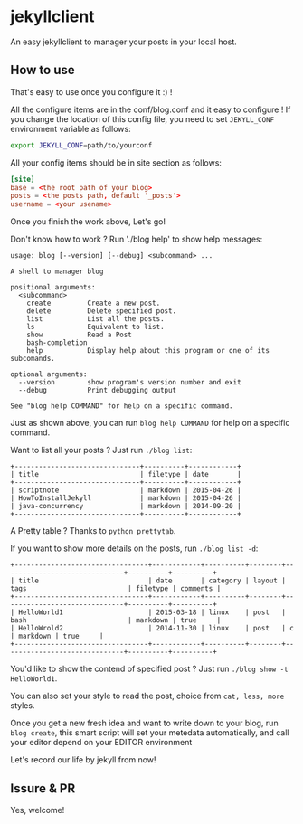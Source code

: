 # jekyllclient

An easy jekyllclient to manager your posts in your local host.

## How to use

That's easy to use once you configure it :) !

All the configure items are in the conf/blog.conf and it easy to configure ! If you change the location of this config file, you need to set `JEKYLL_CONF` environment variable as follows:

```bash
export JEKYLL_CONF=path/to/yourconf
````
All your config items should be in site section as follows:

```conf
[site]
base = <the root path of your blog>
posts = <the posts path, default '_posts'>
username = <your usename>
```

Once you finish the work above, Let's go!

Don't know how to work ? Run './blog help' to show help messages:

```
usage: blog [--version] [--debug] <subcommand> ...

A shell to manager blog

positional arguments:
  <subcommand>
    create         Create a new post.
    delete         Delete specified post.
    list           List all the posts.
    ls             Equivalent to list.
    show           Read a Post
    bash-completion
    help           Display help about this program or one of its subcomands.

optional arguments:
  --version        show program's version number and exit
  --debug          Print debugging output

See "blog help COMMAND" for help on a specific command.
```

Just as shown above, you can run `blog help COMMAND` for help on a specific command.

Want to list all your posts ? Just run `./blog list`:
```
+-------------------------------+----------+------------+
| title                         | filetype | date       |
+-------------------------------+----------+------------+
| scriptnote                    | markdown | 2015-04-26 |
| HowToInstallJekyll            | markdown | 2015-04-26 |
| java-concurrency              | markdown | 2014-09-20 |
+-------------------------------+----------+------------+
```

A Pretty table ? Thanks to `python prettytab`.

If you want to show more details on the posts, run `./blog list -d`:
```
+---------------------------------+------------+----------+--------+------------------------------+----------+----------+
| title                           | date       | category | layout | tags                         | filetype | comments |
+---------------------------------+------------+----------+--------+------------------------------+----------+----------+
| HelloWorld1                     | 2015-03-18 | linux    | post   | bash                         | markdown | true     |
| HelloWrold2                     | 2014-11-30 | linux    | post   | c                            | markdown | true     |
+---------------------------------+------------+----------+--------+------------------------------+----------+----------+
```

You'd like to show the contend of specified post ? Just run `./blog show -t HelloWorld1`.

You can also set your style to read the post, choice from `cat, less, more` styles.

Once you get a new fresh idea and want to write down to your blog, run `blog create`, 
this smart script will set your metedata automatically, and call your editor depend on your EDITOR environment

Let's record our life by jekyll from now!

## Issure & PR

Yes, welcome! 


